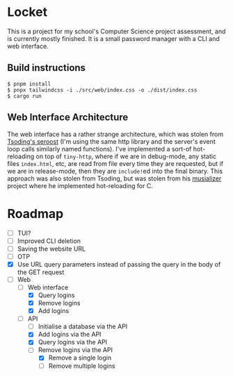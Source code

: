# Locket
This is a project for my school's Computer Science project assessment, and is
currently mostly finished. It is a small password manager with a CLI and web interface.

## Build instructions

```shell
$ pnpm install
$ pnpx tailwindcss -i ./src/web/index.css -o ./dist/index.css
$ cargo run
```

## Web Interface Architecture 
The web interface has a rather strange architecture, which was stolen from
[Tsoding's seroost](https://github.com/tsoding/seroost/) (I'm using the same
http library and the server's event loop calls similarly named functions). I've
implemented a sort-of hot-reloading on top of `tiny-http`, where if we are in
debug-mode, any static files `index.html`, etc, are read from file every time
they are requested, but if we are in release-mode, then they are
`include!`ed into the final binary. This approach was also stolen from Tsoding,
but was stolen from his [musializer](https://github.com/tsoding/musializer)
project where he implemented hot-reloading for C.

# Roadmap
- [ ] TUI?
- [ ] Improved CLI deletion
- [ ] Saving the website URL
- [ ] OTP
- [x] Use URL query parameters instead of passing the query in the body of the GET request
- [ ] Web
  - [ ] Web interface
    - [x] Query logins
    - [x] Remove logins
    - [x] Add logins
  - [ ] API
    - [ ] Initialise a database via the API
    - [x] Add logins via the API
    - [x] Query logins via the API
    - [ ] Remove logins via the API
      - [x] Remove a single login
      - [ ] Remove multiple logins

